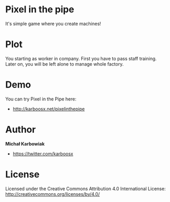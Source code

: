 # Pixel in the pipe
It's simple game where you create machines!

# Plot
You starting as worker in company. First you have to pass staff training. Later on, you will be left alone to manage whole factory.

# Demo

You can try Pixel in the Pipe here:
+ http://karboosx.net/pixelinthepipe

# Author

**Michał Karbowiak**

+ https://twitter.com/karboosx

# License

Licensed under the Creative Commons Attribution 4.0 International License: http://creativecommons.org/licenses/by/4.0/
